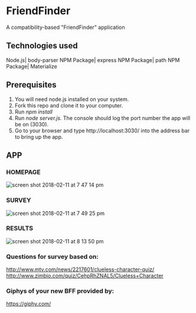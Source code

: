 # FriendFinder
A compatibility-based "FriendFinder" application
## Technologies used
Node.js|
body-parser NPM Package|
express NPM Package|
path NPM Package|
Materialize

## Prerequisites
1. You will need node.js installed on your system.
2. Fork this repo and clone it to your computer. 
2. Run *npm install*
3. Run *node server.js.* The console should log the port number the app will be on (3030).
4. Go to your browser and type http://localhost:3030/ into the address bar to bring up the app.

## APP

### HOMEPAGE
![screen shot 2018-02-11 at 7 47 14 pm](https://user-images.githubusercontent.com/30881941/36081692-f1b2c1fc-0f67-11e8-8375-fdb1c0287631.png)
### SURVEY
![screen shot 2018-02-11 at 7 49 25 pm](https://user-images.githubusercontent.com/30881941/36081693-f1d168dc-0f67-11e8-962d-fcf71d664dce.png)
### RESULTS
![screen shot 2018-02-11 at 8 13 50 pm](https://user-images.githubusercontent.com/30881941/36081704-235ede34-0f68-11e8-939d-46b3f086c314.png)


### Questions for survey based on: 

http://www.mtv.com/news/2217601/clueless-character-quiz/
http://www.zimbio.com/quiz/CehpRhZNAL5/Clueless+Character

### Giphys of your new BFF provided by:
https://giphy.com/
